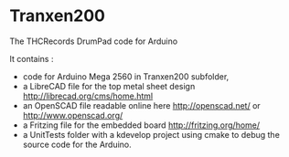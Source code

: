 Tranxen200
==========

The THCRecords DrumPad code for Arduino

It contains :
* code for Arduino Mega 2560 in Tranxen200 subfolder,
* a LibreCAD file for the top metal sheet design http://librecad.org/cms/home.html
* an OpenSCAD file readable online here http://openscad.net/ or http://www.openscad.org/
* a Fritzing file for the embedded board http://fritzing.org/home/
* a UnitTests folder with a kdevelop project using cmake to debug the source code for the Arduino.
